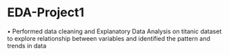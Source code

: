 # EDA-Project1
•	Performed data cleaning and Explanatory Data Analysis on titanic dataset to explore relationship between variables and identified the pattern and trends in data 
